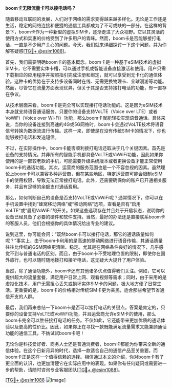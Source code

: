 **boom卡无限流量卡可以接电话吗？**

随着移动互联网的发展，人们对于网络的需求变得越来越多样化。无论是工作还是生活，稳定的网络连接和便捷的通信工具都成为了不可或缺的一部分。在这样的背景下，boom卡作为一种新型的虚拟SIM卡，逐渐走进了大众视野。它以其灵活的使用方式和实惠的价格受到了许多用户的青睐。然而，boom卡是否能够接打电话，一直是不少用户关心的问题。今天，我们就来详细探讨一下这个问题，并为你解答疑惑[[TG💪+ @esim1088](https://t.me/s/esim1088)]。

首先，我们需要明确boom卡的基本概念。boom卡是一种基于eSIM技术的虚拟SIM卡，它不需要实体卡槽，可以通过手机或智能设备直接激活和使用。用户只需下载相应的应用程序并按照指引完成注册和绑定，就可以享受到无卡化的通信体验。这种卡的优势在于支持多设备同时在线、无需更换物理卡、全球漫游等功能。然而，尽管它在流量方面表现优异，但关于其是否支持接打电话的功能，却一直存在争议。

从技术层面来看，boom卡是完全可以实现接打电话功能的。这是因为eSIM技术本身就支持语音通话服务。只要你的设备支持VoLTE（Voice over LTE）或者VoWiFi（Voice over Wi-Fi）功能，那么boom卡就能轻松实现语音通话。具体来说，当你的设备连接到高速的4G或5G网络时，boom卡会通过VoLTE技术将语音信号转换为数据流进行传输。这样一来，即使是在没有传统SIM卡的情况下，你也能够拨打电话和发送短信。

不过，在实际操作中，boom卡能否顺利接打电话还取决于几个关键因素。首先是设备的支持情况。并非所有的智能手机都具备VoLTE或VoWiFi功能，因此如果你使用的是一部较老款的手机，可能需要升级系统版本或者更换设备才能正常使用boom卡的通话功能。其次，运营商的服务范围也是一个不容忽视的因素。虽然理论上boom卡可以兼容多种运营商，但在某些地区，特定运营商可能会限制eSIM卡的使用权限，导致无法正常接打电话。此外，还需要确保你的账户已开通相关服务，并且有足够的余额支付通话费用。

那么，如何判断自己的设备是否支持VoLTE或VoWiFi呢？通常情况下，你可以在手机设置中找到“蜂窝移动网络”或“移动网络”选项，查看是否有“启用VoLTE”或“启用VoWiFi”的开关。如果这些选项存在并且处于开启状态，说明你的设备已经具备了必要的硬件和软件支持。当然，最好的办法还是直接联系boom卡的客服人员，他们会根据你的具体情况给出专业的建议。

说到这里，你可能会问：“既然boom卡可以接打电话，那它的通话质量如何呢？”事实上，由于boom卡利用的是高速的移动网络进行语音传输，其通话质量往往比传统的GSM网络更清晰、稳定。尤其是在网络条件良好的情况下，几乎感觉不到与普通电话的区别。而且，由于boom卡不受地理位置的限制，即使你在国外旅行，也可以随时随地拨打和接听电话，这无疑大大提升了用户体验。

当然，除了通话功能外，boom卡还有其他诸多优点值得我们关注。例如，它可以提供超大的流量套餐，满足用户日常上网、观看视频等需求；同时，由于采用的是虚拟化技术，用户无需担心丢失或损坏实体SIM卡的问题，极大地方便了日常生活。更重要的是，boom卡的价格相对传统SIM卡更为亲民，适合那些希望节省通信开支的人群。

最后，我们再来总结一下boom卡是否可以接打电话的关键点。答案是肯定的，只要你的设备支持VoLTE或VoWiFi功能，并且运营商允许eSIM卡的使用，那么boom卡完全可以胜任接打电话的任务。不仅如此，它还能带来更加优质的通话体验以及更高的性价比。因此，如果你正在寻找一款既能满足流量需求又能兼顾通话功能的通信工具，不妨试试boom卡吧！

无论你是科技爱好者、商务人士还是普通消费者，boom卡都能为你带来全新的通信体验。在这个日新月异的时代，选择一款适合自己的通信产品至关重要。而boom卡正是这样一个值得信赖的选择。相信通过本文的介绍，你对boom卡有了更全面的认识，也更加清楚它在实际应用中的表现。如果你有任何疑问或需要进一步的帮助，请随时咨询专业客服团队[[TG💪+ @esim1088](https://t.me/s/esim1088)]。

[[TG💪+ @esim1088](https://t.me/s/esim1088) ![Image](https://i.postimg.cc/4NQfJmqS/Snipaste-2025-05-13-00-14-12.png)]